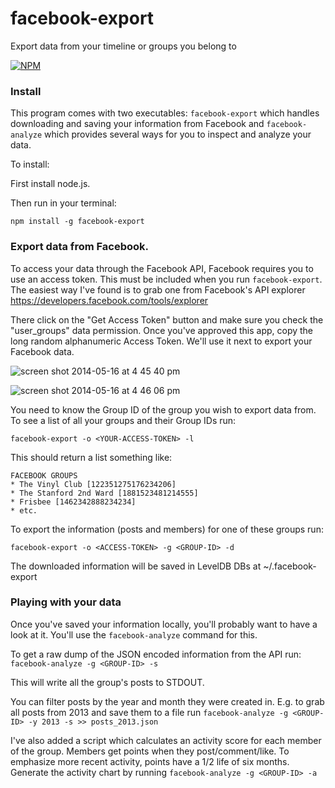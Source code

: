 facebook-export
===============

Export data from your timeline or groups you belong to

[![NPM](https://nodei.co/npm/facebook-export.png?downloads=true)](https://nodei.co/npm/facebook-export/)

### Install
This program comes with two executables: `facebook-export` which handles downloading and saving your information from Facebook and `facebook-analyze` which provides several ways for you to inspect and analyze your data.

To install:

First install node.js.

Then run in your terminal:

`npm install -g facebook-export`

### Export data from Facebook.

To access your data through the Facebook API, Facebook requires you to use an access token. This must be included when you run `facebook-export`. The easiest way I've found is to grab one from Facebook's API explorer https://developers.facebook.com/tools/explorer

There click on the "Get Access Token" button and make sure you check the "user_groups" data permission. Once you've approved this app, copy the long random alphanumeric Access Token. We'll use it next to export your Facebook data.

![screen shot 2014-05-16 at 4 45 40 pm](https://cloud.githubusercontent.com/assets/71047/3003503/5c1ef460-dd54-11e3-8f79-7b53da728e87.png)

![screen shot 2014-05-16 at 4 46 06 pm](https://cloud.githubusercontent.com/assets/71047/3003502/5c0a3b24-dd54-11e3-8c2a-edd79035dfd0.png)

You need to know the Group ID of the group you wish to export data from. To see a list of all your groups and their Group IDs run:

`facebook-export -o <YOUR-ACCESS-TOKEN> -l`

This should return a list something like:

````
FACEBOOK GROUPS
* The Vinyl Club [122351275176234206]
* The Stanford 2nd Ward [1881523481214555]
* Frisbee [1462342888234234]
* etc.
````

To export the information (posts and members) for one of these groups run:

`facebook-export -o <ACCESS-TOKEN> -g <GROUP-ID> -d`

The downloaded information will be saved in LevelDB DBs at ~/.facebook-export

### Playing with your data
Once you've saved your information locally, you'll probably want to have a look at it. You'll use the `facebook-analyze` command for this.

To get a raw dump of the JSON encoded information from the API run:
`facebook-analyze -g <GROUP-ID> -s`

This will write all the group's posts to STDOUT.

You can filter posts by the year and month they were created in. E.g. to grab all posts from 2013 and save them to a file run `facebook-analyze -g <GROUP-ID> -y 2013 -s >> posts_2013.json`

I've also added a script which calculates an activity score for each member of the group. Members get points when they post/comment/like. To emphasize more recent activity, points have a 1/2 life of six months. Generate the activity chart by running `facebook-analyze -g <GROUP-ID> -a`
